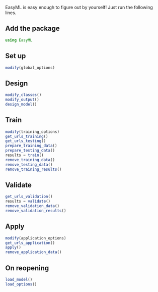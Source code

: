 
EasyML is easy enough to figure out by yourself! Just run the following lines. 

## Add the package
```julia
using EasyML
```

## Set up
```julia
modify(global_options)
```

## Design
```julia
modify_classes()
modify_output()
design_model()
```

## Train
```julia
modify(training_options)
get_urls_training()
get_urls_testing()
prepare_training_data()
prepare_testing_data()
results = train()
remove_training_data()
remove_testing_data()
remove_training_results()
```

## Validate
```julia
get_urls_validation()
results = validate()
remove_validation_data()
remove_validation_results()
```

## Apply
```julia
modify(application_options)
get_urls_application()
apply()
remove_application_data()
```

## On reopening
```julia
load_model()
load_options()
```